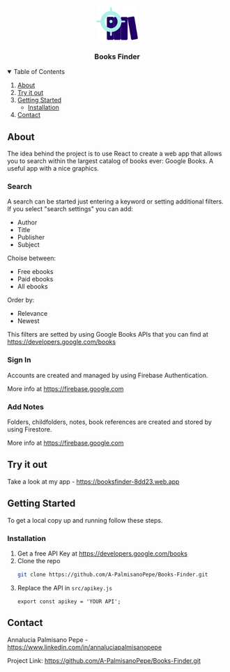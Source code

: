 <br />
<p align="center">
  <a href="https://booksfinder-8dd23.web.app">
    <img src="src/images/icon.png" alt="Logo" height="80">
  </a>

  <h3 align="center">Books Finder</h3>
  </p>
</p>

<details open="open">
  <summary>Table of Contents</summary>
  <ol>
    <li>
      <a href="#about">About</a>
    </li>
    <li>
      <a href="#try-it-out">Try it out</a>
    </li>
    <li>
      <a href="#getting-started">Getting Started</a>
      <ul>
        <li><a href="#installation">Installation</a></li>
      </ul>
    </li>
    <li><a href="#contact">Contact</a></li>
  </ol>
</details>


## About

The idea behind the project is to use React to create a web app that allows you to search within the largest catalog of books ever: Google Books. A useful app with a nice graphics.

### Search

A search can be started just entering a keyword or setting additional filters. 
If you select "search settings" you can add:

* Author
* Title
* Publisher
* Subject

Choise between:

* Free ebooks
* Paid ebooks
* All ebooks

Order by:

* Relevance
* Newest


This filters are setted by using Google Books APIs that you can find at https://developers.google.com/books

### Sign In

Accounts are created and managed by using Firebase Authentication.


More info at https://firebase.google.com

### Add Notes

Folders, childfolders, notes, book references are created and stored by using Firestore. 


More info at https://firebase.google.com

## Try it out

Take a look at my app - https://booksfinder-8dd23.web.app


## Getting Started

To get a local copy up and running follow these steps.

### Installation

1. Get a free API Key at https://developers.google.com/books
2. Clone the repo
   ```sh
   git clone https://github.com/A-PalmisanoPepe/Books-Finder.git
   ```
3. Replace the API in `src/apikey.js`
   ```JS
   export const apikey = 'YOUR API';
   ```

## Contact

Annalucia Palmisano Pepe - https://www.linkedin.com/in/annaluciapalmisanopepe


Project Link: https://github.com/A-PalmisanoPepe/Books-Finder.git
